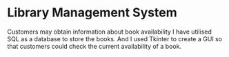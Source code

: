 # Library Management System

Customers may obtain information about book availability
I have utilised SQL as a database to store the books. And I used Tkinter to create a GUI so that customers could check the current availability of a book.
